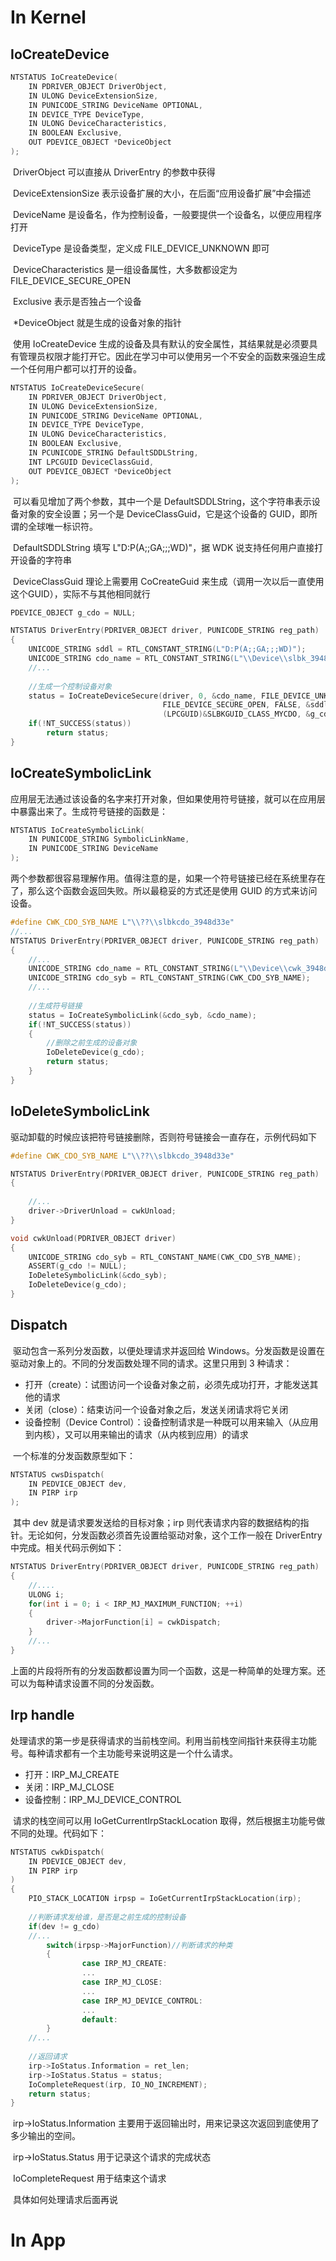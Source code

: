 # In Kernel

## IoCreateDevice

```c
NTSTATUS IoCreateDevice(
    IN PDRIVER_OBJECT DriverObject,
    IN ULONG DeviceExtensionSize,
    IN PUNICODE_STRING DeviceName OPTIONAL,
    IN DEVICE_TYPE DeviceType,
    IN ULONG DeviceCharacteristics,
    IN BOOLEAN Exclusive,
    OUT PDEVICE_OBJECT *DeviceObject
);
```

​    DriverObject 可以直接从 DriverEntry 的参数中获得

​    DeviceExtensionSize 表示设备扩展的大小，在后面“应用设备扩展”中会描述

​    DeviceName 是设备名，作为控制设备，一般要提供一个设备名，以便应用程序打开

​    DeviceType 是设备类型，定义成 FILE_DEVICE_UNKNOWN 即可

​    DeviceCharacteristics 是一组设备属性，大多数都设定为 FILE_DEVICE_SECURE_OPEN

​    Exclusive 表示是否独占一个设备

​    *DeviceObject 就是生成的设备对象的指针



​    使用 IoCreateDevice 生成的设备及具有默认的安全属性，其结果就是必须要具有管理员权限才能打开它。因此在学习中可以使用另一个不安全的函数来强迫生成一个任何用户都可以打开的设备。

```c
NTSTATUS IoCreateDeviceSecure(
    IN PDRIVER_OBJECT DriverObject,
    IN ULONG DeviceExtensionSize,
    IN PUNICODE_STRING DeviceName OPTIONAL,
    IN DEVICE_TYPE DeviceType,
    IN ULONG DeviceCharacteristics,
    IN BOOLEAN Exclusive,
    IN PCUNICODE_STRING DefaultSDDLString,
    INT LPCGUID DeviceClassGuid,
    OUT PDEVICE_OBJECT *DeviceObject
);
```

​    可以看见增加了两个参数，其中一个是 DefaultSDDLString，这个字符串表示设备对象的安全设置；另一个是 DeviceClassGuid，它是这个设备的 GUID，即所谓的全球唯一标识符。

​    DefaultSDDLString 填写 L"D:P(A;;GA;;;WD)"，据 WDK 说支持任何用户直接打开设备的字符串

​    DeviceClassGuid 理论上需要用 CoCreateGuid 来生成（调用一次以后一直使用这个GUID），实际不与其他相同就行

```c
PDEVICE_OBJECT g_cdo = NULL;

NTSTATUS DriverEntry(PDRIVER_OBJECT driver, PUNICODE_STRING reg_path)
{
    UNICODE_STRING sddl = RTL_CONSTANT_STRING(L"D:P(A;;GA;;;WD)");
    UNICODE_STRING cdo_name = RTL_CONSTANT_STRING(L"\\Device\\slbk_3948d33e");
    //...
    
    //生成一个控制设备对象
    status = IoCreateDeviceSecure(driver, 0, &cdo_name, FILE_DEVICE_UNKNOWN,
                                  FILE_DEVICE_SECURE_OPEN, FALSE, &sddl,
                                  (LPCGUID)&SLBKGUID_CLASS_MYCDO, &g_cdo);
    if(!NT_SUCCESS(status))
        return status;
}

```

##  IoCreateSymbolicLink

​    应用层无法通过该设备的名字来打开对象，但如果使用符号链接，就可以在应用层中暴露出来了。生成符号链接的函数是：

```c
NTSTATUS IoCreateSymbolicLink(
    IN PUNICODE_STRING SymbolicLinkName,
    IN PUNICODE_STRING DeviceName
);
```

​    两个参数都很容易理解作用。值得注意的是，如果一个符号链接已经在系统里存在了，那么这个函数会返回失败。所以最稳妥的方式还是使用 GUID 的方式来访问设备。

```c
#define CWK_CDO_SYB_NAME L"\\??\\slbkcdo_3948d33e"
//...
NTSTATUS DriverEntry(PDRIVER_OBJECT driver, PUNICODE_STRING reg_path)
{
    //...
    UNICODE_STRING cdo_name = RTL_CONSTANT_STRING(L"\\Device\\cwk_3948d33e");
    UNICODE_STRING cdo_syb = RTL_CONSTANT_STRING(CWK_CDO_SYB_NAME);
    //...
    
    //生成符号链接
    status = IoCreateSymbolicLink(&cdo_syb, &cdo_name);
    if(!NT_SUCCESS(status))
    {
        //删除之前生成的设备对象
        IoDeleteDevice(g_cdo);
        return status;
    }
}
```

## IoDeleteSymbolicLink

​    驱动卸载的时候应该把符号链接删除，否则符号链接会一直存在，示例代码如下

```c
#define CWK_CDO_SYB_NAME L"\\??\\slbkcdo_3948d33e"

NTSTATUS DriverEntry(PDRIVER_OBJECT driver, PUNICODE_STRING reg_path)
{
    
    //...
    driver->DriverUnload = cwkUnload;
}

void cwkUnload(PDRIVER_OBJECT driver)
{
    UNICODE_STRING cdo_syb = RTL_CONSTANT_NAME(CWK_CDO_SYB_NAME);
    ASSERT(g_cdo != NULL);
    IoDeleteSymbolicLink(&cdo_syb);
    IoDeleteDevice(g_cdo);
}
```

## Dispatch

​    驱动包含一系列分发函数，以便处理请求并返回给 Windows。分发函数是设置在驱动对象上的。不同的分发函数处理不同的请求。这里只用到 3 种请求：

- 打开（create）：试图访问一个设备对象之前，必须先成功打开，才能发送其他的请求
- 关闭（close）：结束访问一个设备对象之后，发送关闭请求将它关闭
- 设备控制（Device Control）：设备控制请求是一种既可以用来输入（从应用到内核），又可以用来输出的请求（从内核到应用）的请求

​    一个标准的分发函数原型如下：

```c
NTSTATUS cwsDispatch(
    IN PEDVICE_OBJECT dev,
    IN PIRP irp
);
```

​    其中 dev 就是请求要发送给的目标对象；irp 则代表请求内容的数据结构的指针。无论如何，分发函数必须首先设置给驱动对象，这个工作一般在 DriverEntry 中完成。相关代码示例如下：

```c
NTSTATUS DriverEntry(PDRIVER_OBJECT driver, PUNICODE_STRING reg_path)
{
    //....
    ULONG i;
    for(int i = 0; i < IRP_MJ_MAXIMUM_FUNCTION; ++i)
    {
        driver->MajorFunction[i] = cwkDispatch;
    }
    //...
}
```

​    上面的片段将所有的分发函数都设置为同一个函数，这是一种简单的处理方案。还可以为每种请求设置不同的分发函数。

## Irp handle

​    处理请求的第一步是获得请求的当前栈空间。利用当前栈空间指针来获得主功能号。每种请求都有一个主功能号来说明这是一个什么请求。

- 打开：IRP_MJ_CREATE
- 关闭：IRP_MJ_CLOSE
- 设备控制：IRP_MJ_DEVICE_CONTROL

​    请求的栈空间可以用 IoGetCurrentIrpStackLocation 取得，然后根据主功能号做不同的处理。代码如下：

```c
NTSTATUS cwkDispatch(
    IN PDEVICE_OBJECT dev,
    IN PIRP irp
)
{
    PIO_STACK_LOCATION irpsp = IoGetCurrentIrpStackLocation(irp);
    
    //判断请求发给谁，是否是之前生成的控制设备
    if(dev != g_cdo)
    //...
    	switch(irpsp->MajorFunction)//判断请求的种类
        {
                case IRP_MJ_CREATE:
                ...
                case IRP_MJ_CLOSE:
                ...
                case IRP_MJ_DEVICE_CONTROL:
                ...
                default:
        }
    //...
    
    //返回请求
    irp->IoStatus.Information = ret_len;
    irp->IoStatus.Status = status;
    IoCompleteRequest(irp, IO_NO_INCREMENT);
    return status;
}
```

​    irp->IoStatus.Information 主要用于返回输出时，用来记录这次返回到底使用了多少输出的空间。

​    irp->IoStatus.Status 用于记录这个请求的完成状态

​    IoCompleteRequest 用于结束这个请求

​    具体如何处理请求后面再说



# In App

